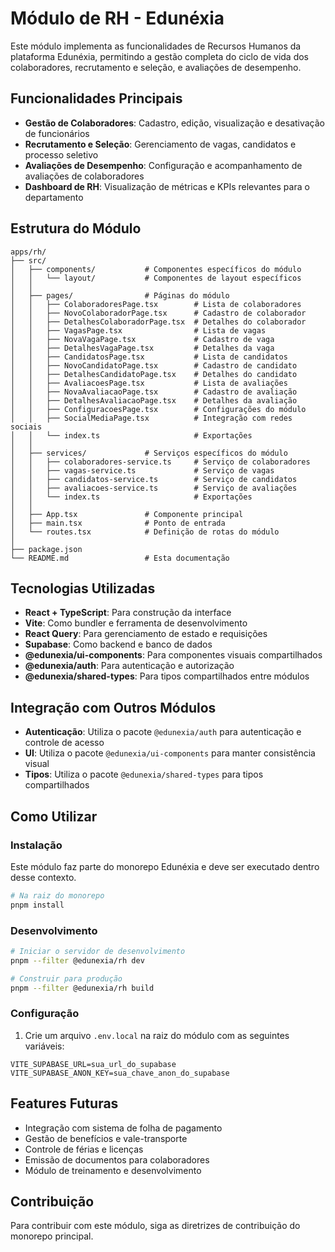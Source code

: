 <!-- cSpell:disable -->
# Módulo de RH - Edunéxia

Este módulo implementa as funcionalidades de Recursos Humanos da plataforma Edunéxia, permitindo a gestão completa do ciclo de vida dos colaboradores, recrutamento e seleção, e avaliações de desempenho.

## Funcionalidades Principais

- **Gestão de Colaboradores**: Cadastro, edição, visualização e desativação de funcionários
- **Recrutamento e Seleção**: Gerenciamento de vagas, candidatos e processo seletivo
- **Avaliações de Desempenho**: Configuração e acompanhamento de avaliações de colaboradores
- **Dashboard de RH**: Visualização de métricas e KPIs relevantes para o departamento

## Estrutura do Módulo

```
apps/rh/
├── src/
│   ├── components/           # Componentes específicos do módulo
│   │   └── layout/           # Componentes de layout específicos
│   │
│   ├── pages/                # Páginas do módulo
│   │   ├── ColaboradoresPage.tsx        # Lista de colaboradores
│   │   ├── NovoColaboradorPage.tsx      # Cadastro de colaborador
│   │   ├── DetalhesColaboradorPage.tsx  # Detalhes do colaborador
│   │   ├── VagasPage.tsx                # Lista de vagas
│   │   ├── NovaVagaPage.tsx             # Cadastro de vaga
│   │   ├── DetalhesVagaPage.tsx         # Detalhes da vaga
│   │   ├── CandidatosPage.tsx           # Lista de candidatos
│   │   ├── NovoCandidatoPage.tsx        # Cadastro de candidato
│   │   ├── DetalhesCandidatoPage.tsx    # Detalhes do candidato
│   │   ├── AvaliacoesPage.tsx           # Lista de avaliações
│   │   ├── NovaAvaliacaoPage.tsx        # Cadastro de avaliação
│   │   ├── DetalhesAvaliacaoPage.tsx    # Detalhes da avaliação
│   │   ├── ConfiguracoesPage.tsx        # Configurações do módulo
│   │   ├── SocialMediaPage.tsx          # Integração com redes sociais
│   │   └── index.ts                     # Exportações
│   │
│   ├── services/             # Serviços específicos do módulo
│   │   ├── colaboradores-service.ts     # Serviço de colaboradores
│   │   ├── vagas-service.ts             # Serviço de vagas
│   │   ├── candidatos-service.ts        # Serviço de candidatos
│   │   ├── avaliacoes-service.ts        # Serviço de avaliações
│   │   └── index.ts                     # Exportações
│   │
│   ├── App.tsx               # Componente principal
│   ├── main.tsx              # Ponto de entrada
│   └── routes.tsx            # Definição de rotas do módulo
│
├── package.json
└── README.md                 # Esta documentação
```

## Tecnologias Utilizadas

- **React + TypeScript**: Para construção da interface
- **Vite**: Como bundler e ferramenta de desenvolvimento
- **React Query**: Para gerenciamento de estado e requisições
- **Supabase**: Como backend e banco de dados
- **@edunexia/ui-components**: Para componentes visuais compartilhados
- **@edunexia/auth**: Para autenticação e autorização
- **@edunexia/shared-types**: Para tipos compartilhados entre módulos

## Integração com Outros Módulos

- **Autenticação**: Utiliza o pacote `@edunexia/auth` para autenticação e controle de acesso
- **UI**: Utiliza o pacote `@edunexia/ui-components` para manter consistência visual
- **Tipos**: Utiliza o pacote `@edunexia/shared-types` para tipos compartilhados

## Como Utilizar

### Instalação

Este módulo faz parte do monorepo Edunéxia e deve ser executado dentro desse contexto.

```bash
# Na raiz do monorepo
pnpm install
```

### Desenvolvimento

```bash
# Iniciar o servidor de desenvolvimento
pnpm --filter @edunexia/rh dev

# Construir para produção
pnpm --filter @edunexia/rh build
```

### Configuração

1. Crie um arquivo `.env.local` na raiz do módulo com as seguintes variáveis:

```
VITE_SUPABASE_URL=sua_url_do_supabase
VITE_SUPABASE_ANON_KEY=sua_chave_anon_do_supabase
```

## Features Futuras

- Integração com sistema de folha de pagamento
- Gestão de benefícios e vale-transporte
- Controle de férias e licenças
- Emissão de documentos para colaboradores
- Módulo de treinamento e desenvolvimento

## Contribuição

Para contribuir com este módulo, siga as diretrizes de contribuição do monorepo principal. 
